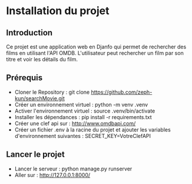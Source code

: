 # Installation du projet
## Introduction

Ce projet est une application web en Djanfo qui permet de rechercher des films en utilisant l'API OMDB. L'utilisateur 
peut rechercher un film par son titre et voir les détails du film.

## Prérequis

* Cloner le Repository : git clone https://github.com/zeph-kun/searchMovie.git
* Créer un environnement virtuel : python -m venv .venv
* Activer l'environnement virtuel : source .venv/bin/activate
* Installer les dépendances : pip install -r requirements.txt
* Créer une clef api sur :  http://www.omdbapi.com/
* Créer un fichier .env à la racine du projet et ajouter les variables d'environnement suivantes : SECRET_KEY=VotreClefAPI

## Lancer le projet
* Lancer le serveur : python manage.py runserver
* Aller sur : http://127.0.0.1:8000/